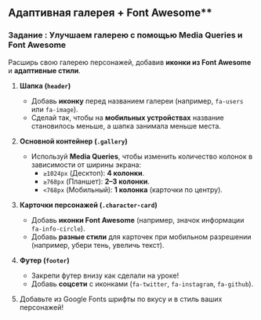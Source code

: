 ## Адаптивная галерея + Font Awesome**

### **Задание : Улучшаем галерею с помощью Media Queries и Font Awesome**
Расширь свою галерею персонажей, добавив **иконки из Font Awesome** и **адаптивные стили**.


1. **Шапка (`header`)**
   - Добавь **иконку** перед названием галереи (например, `fa-users` или `fa-image`).
   - Сделай так, чтобы на **мобильных устройствах** название становилось меньше, а шапка занимала меньше места.

2. **Основной контейнер (`.gallery`)**
   - Используй **Media Queries**, чтобы изменить количество колонок в зависимости от ширины экрана:
     - `≥1024px` (Десктоп): **4 колонки**.
     - `≥768px` (Планшет): **2–3 колонки**.
     - `<768px` (Мобильный): **1 колонка** (карточки по центру).

3. **Карточки персонажей (`.character-card`)**
   - Добавь **иконки Font Awesome** (например, значок информации `fa-info-circle`).
   - Добавь **разные стили** для карточек при мобильном разрешении (например, убери тень, увеличь текст).

4. **Футер (`footer`)**
   - Закрепи футер внизу как сделали на уроке!
   - Добавь **соцсети** с иконками (`fa-twitter`, `fa-instagram`, `fa-github`).

5. Добавьте из Google Fonts шрифты по вкусу и в стиль ваших персонажей!